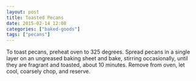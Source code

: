 ```yaml
---
layout: post
title: Toasted Pecans
date: 2015-02-14 12:08
categories: ["baked-goods"]
tags: ["pecans"]
---
```


To toast pecans, preheat oven to 325 degrees. Spread pecans in a
single layer on an ungreased baking sheet and bake, stirring
occasionally, until they are fragrant and toasted, about 10
minutes. Remove from oven, let cool, coarsely chop, and reserve.

